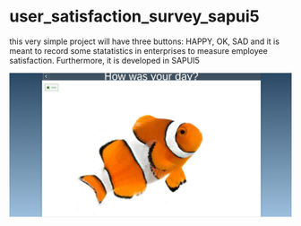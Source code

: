 # user_satisfaction_survey_sapui5 
this very simple project will have three buttons: HAPPY, OK, SAD 
and it is meant to record some statatistics in enterprises to measure employee satisfaction.
Furthermore, it is developed in SAPUI5


![sc1](https://github.com/davidvela/user_satisfaction_survey_sapui5/blob/master/assets/sc1.PNG)
